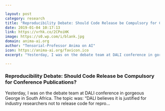 ```yaml
---

layout: post
category: research
title: "Reproducibility Debate: Should Code Release be Compulsory for Conference Publications?"
date: 2019-01-04 10:17:13
link: https://vrhk.co/2CPoiHK
image: https://s0.wp.com/i/blank.jpg
domain: anima-ai.org
author: "Tensorial-Professor Anima on AI"
icon: https://anima-ai.org/favicon.ico
excerpt: "Yesterday, I was on the debate team at DALI conference in gorgeous George in South Africa. The topic was: “DALI believes it is justified for industry researchers not to release code for repro…"

---
```


### Reproducibility Debate: Should Code Release be Compulsory for Conference Publications?

Yesterday, I was on the debate team at DALI conference in gorgeous George in South Africa. The topic was: “DALI believes it is justified for industry researchers not to release code for repro…